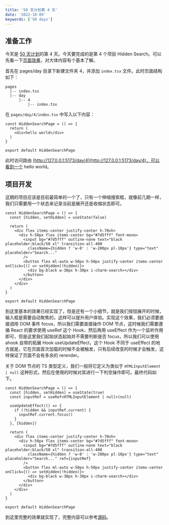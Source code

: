 ```yaml
---
title: '50 天计划第 4 天'
date: '2022-10-09'
keywords: ['50 days']
---
```


## 准备工作

今天是 [50 天计划](https://yunhan.fun/notes/50-days-plan)的第 4 天。今天要完成的是第 4 个项目 Hidden Search。可以先看一下[页面效果](https://50projects50days-react.netlify.app/day/4)，对大体内容有个基本了解。

首先在 pages/day 目录下新建文件夹 4，并添加 `index.tsx` 文件。此时页面结构如下：

```plain
pages
  |-- index.tsx
  |-- day
      |-- 4
          |-- index.tsx
```

在 `pages/day/4/index.tsx` 中写入以下内容：

```tsx
const HiddenSearchPage = () => {
  return (
    <div>hello world</div>
  )
}

export default HiddenSearchPage
```

此时访问路由 [http://127.0.0.1:5173/day/4](http://127.0.0.1:5173/day/4)，可以看到一个 hello world。

## 项目开发

这期的项目应该是目前最简单的一个了，只有一个伸缩搜索框，就像前几期一样，我们只需要用一个状态来记录当前是展开还是收缩状态即可。

```tsx
const HiddenSearchPage = () => {
  const [hidden, setHidden] = useState(false)

  return (
    <div flex items-center justify-center h-70vh>
      <div h-50px flex items-center bg="#7d5fff" font-mono>
        <input bg="#7d5fff" outline-none text="black placeholder:black/50 xl" transition-all-400
          className={hidden ? 'w-0' : 'w-200px pl-10px'} type="text" placeholder="Search..."
        />
        <button flex ml-auto w-50px h-50px justify-center items-center onClick={() => setHidden(!hidden)}>
          <div bg-black w-30px h-30px i-charm-search></div>
        </button>
      </div>
    </div>
  )
}

export default HiddenSearchPage
```

到这里基本的效果已经实现了，但是还有一个小细节，就是我们按钮展开的时候，输入框是需要自动聚焦的，这样可以提升用户体验。实现这个效果，我们必须要直接调用 DOM 事件 focus，所以我们需要直接操作 DOM 节点，这时候我们需要遵循 React 的要求使用 useRef 这个 Hook，然后再用 useEffect 作为一个监听作用即可，但是这里我们起始状态起始并不需要判断是否 focus，所以我们可以使用 ahook 自带的拓展 Hook useUpdateEffect，这个 Hook 不同于 useEffect 的地方就是，它在页面首次加载的时候不会被触发，只有后续改变的时候才会触发，这样保证了页面不会有多余的 rerender。

关于 DOM 节点的 TS 类型定义，我们一般将它定义为类似于 `HTMLInputElement | null` 这种形式，然后在使用的时候对其进行一下判空操作即可。最终代码如下。

```tsx
const HiddenSearchPage = () => {
  const [hidden, setHidden] = useState(true)
  const inputRef = useRef<HTMLInputElement | null>(null)

  useUpdateEffect(() => {
    if (!hidden && inputRef.current) {
      inputRef.current.focus()
    }
  }, [hidden])

  return (
    <div flex items-center justify-center h-70vh>
      <div h-50px flex items-center bg="#7d5fff" font-mono>
        <input bg="#7d5fff" outline-none text="black placeholder:black/50 xl" transition-all-400
          className={hidden ? 'w-0' : 'w-200px pl-10px'} type="text" placeholder="Search..." ref={inputRef}
        />
        <button flex ml-auto w-50px h-50px justify-center items-center onClick={() => setHidden(!hidden)}>
          <div bg-black w-30px h-30px i-charm-search></div>
        </button>
      </div>
    </div>
  )
}

export default HiddenSearchPage
```

到这里完整的效果就实现了，完整内容可以参考[源码](https://github.com/Flower-F/50projects50days/blob/main/src/pages/day/4/index.tsx)。
